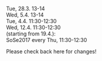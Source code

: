 Tue, 28.3. 13-14  <br />
<span class = "linethrough">Wed, 5.4. 13-14 <br /></span>
Tue, 4.4. 11:30-12:30<br />
Wed, 12.4. 11:30-12:30<br />
(starting from 19.4.):  <br/>
SoSe2017 every Thu, 11:30-12:30 <br />

Please check back here for changes!
